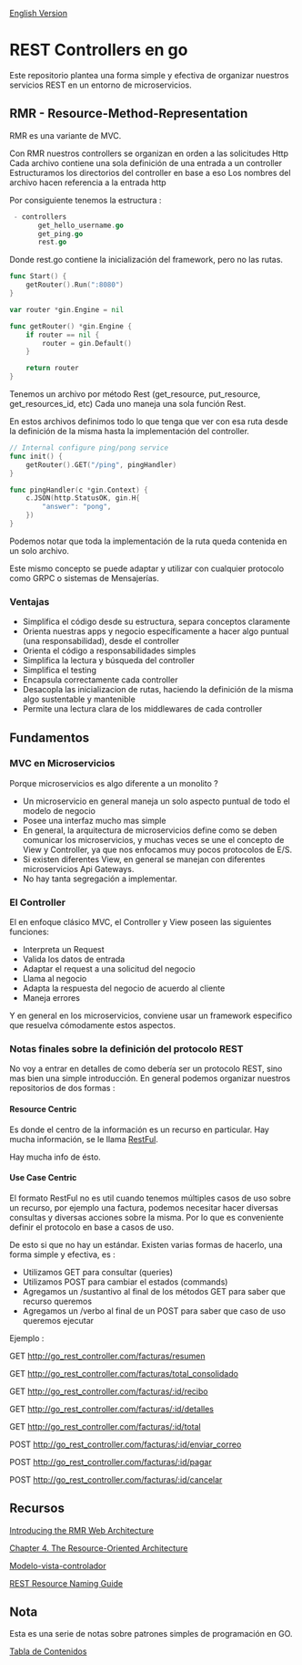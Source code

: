[English Version](https://github.com/nmarsollier/go_rest_controller/blob/main/README_en.md)

# REST Controllers en go

Este repositorio plantea una forma simple y efectiva de organizar nuestros servicios REST en un entorno de microservicios.

## RMR - Resource-Method-Representation

RMR es una variante de MVC.

Con RMR nuestros controllers se organizan en orden a las solicitudes Http
Cada archivo contiene una sola definición de una entrada a un controller
Estructuramos los directorios del controller en base a eso
Los nombres del archivo hacen referencia a la entrada http

Por consiguiente tenemos la estructura :
```go
 - controllers
       get_hello_username.go
       get_ping.go
       rest.go
```

Donde rest.go contiene la inicialización del framework, pero no las rutas. 

```go
func Start() {
	getRouter().Run(":8080")
}

var router *gin.Engine = nil

func getRouter() *gin.Engine {
	if router == nil {
		router = gin.Default()
	}

	return router
}
```

Tenemos un archivo por método Rest (get_resource, put_resource, get_resources_id, etc) Cada uno maneja una sola función Rest.

En estos archivos definimos todo lo que tenga que ver con esa ruta desde la definición de la misma hasta la implementación del controller.

```go
// Internal configure ping/pong service
func init() {
	getRouter().GET("/ping", pingHandler)
}

func pingHandler(c *gin.Context) {
	c.JSON(http.StatusOK, gin.H{
		"answer": "pong",
	})
}
```

Podemos notar que toda la implementación de la ruta queda contenida en un solo archivo.

Este mismo concepto se puede adaptar y utilizar con cualquier protocolo como GRPC o sistemas de Mensajerías.

### Ventajas

- Simplifica el código desde su estructura, separa conceptos claramente
- Orienta nuestras apps y negocio específicamente a hacer algo puntual (una responsabilidad), desde el controller
- Orienta el código a responsabilidades simples
- Simplifica la lectura y búsqueda del controller
- Simplifica el testing
- Encapsula correctamente cada controller
- Desacopla las inicializacion de rutas, haciendo la definición de la misma algo sustentable y mantenible
- Permite una lectura clara de los middlewares de cada controller

## Fundamentos

### MVC en Microservicios

Porque microservicios es algo diferente a un monolito ?

- Un microservicio en general maneja un solo aspecto puntual de todo el modelo de negocio
- Posee una interfaz mucho mas simple 
- En general, la arquitectura de microservicios define como se deben comunicar los microservicios, y muchas veces se une el concepto de View y Controller, ya que nos enfocamos muy pocos protocolos de E/S. 
- Si existen diferentes View, en general se manejan con diferentes microservicios Api Gateways.
- No hay tanta segregación a implementar. 

### El Controller

El en enfoque clásico MVC, el Controller y View poseen las siguientes funciones: 

- Interpreta un Request
- Valida los datos de entrada
- Adaptar el request a una solicitud del negocio
- Llama al negocio
- Adapta la respuesta del negocio de acuerdo al cliente
- Maneja errores

Y en general en los microservicios, conviene usar un framework especifico que resuelva cómodamente estos aspectos.

### Notas finales sobre la definición del protocolo REST

No voy a entrar en detalles de como debería ser un protocolo REST, sino mas bien una simple introducción. En general podemos organizar nuestros repositorios de dos formas :

#### Resource Centric

Es donde el centro de la información es un recurso en particular. Hay mucha información, se le llama [RestFul](https://en.wikipedia.org/wiki/Representational_state_transfer).

Hay mucha info de ésto.

#### Use Case Centric

El formato RestFul no es util cuando tenemos múltiples casos de uso sobre un recurso, por ejemplo una factura, podemos necesitar hacer diversas consultas y diversas acciones sobre la misma. Por lo que es conveniente definir el protocolo en base a casos de uso.

De esto si que no hay un estándar. Existen varias formas de hacerlo, una forma simple y efectiva, es :

- Utilizamos GET para consultar (queries)
- Utilizamos POST para cambiar el estados (commands)
- Agregamos un /sustantivo al final de los métodos GET para saber que recurso queremos
- Agregamos un /verbo al final de un POST para saber que caso de uso queremos ejecutar  

 Ejemplo :

GET http://go_rest_controller.com/facturas/resumen

GET http://go_rest_controller.com/facturas/total_consolidado

GET http://go_rest_controller.com/facturas/:id/recibo

GET http://go_rest_controller.com/facturas/:id/detalles

GET http://go_rest_controller.com/facturas/:id/total

POST http://go_rest_controller.com/facturas/:id/enviar_correo

POST http://go_rest_controller.com/facturas/:id/pagar

POST http://go_rest_controller.com/facturas/:id/cancelar

## Recursos

[Introducing the RMR Web Architecture](https://www.peej.co.uk/articles/rmr-architecture.html)

[Chapter 4. The Resource-Oriented Architecture](https://www.oreilly.com/library/view/restful-web-services/9780596529260/ch04.html)

[Modelo-vista-controlador](https://es.wikipedia.org/wiki/Modelo%E2%80%93vista%E2%80%93controlador)

[REST Resource Naming Guide](https://restfulapi.net/resource-naming/)

## Nota

Esta es una serie de notas sobre patrones simples de programación en GO.

[Tabla de Contenidos](https://github.com/nmarsollier/go_index/blob/main/README.md)
